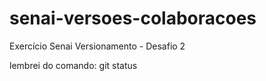 # senai-versoes-colaboracoes
Exercício Senai Versionamento  - Desafio 2

lembrei do comando: git status
